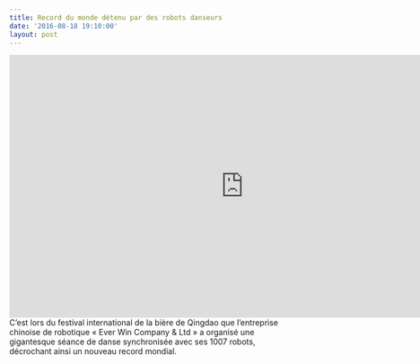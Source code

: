 ```yaml
---
title: Record du monde détenu par des robots danseurs
date: '2016-08-18 19:10:00'
layout: post
---
```

<iframe width="833" height="468" src="https://www.youtube.com/embed/3otrUaWcLYU" frameborder="0" allowfullscreen></iframe>
C’est lors du festival international de la bière de Qingdao que l’entreprise chinoise de robotique « Ever Win Company & Ltd » a organisé une gigantesque séance de danse synchronisée avec ses 1007 robots, décrochant ainsi un nouveau record mondial.